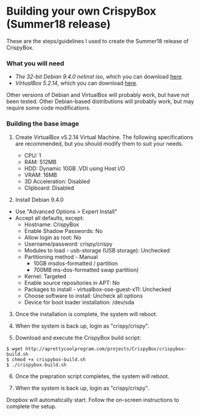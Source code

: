 # Building your own CrispyBox (Summer18 release)

These are the steps/guidelines I used to create the Summer18 release of CrispyBox.

### What you will need
* *The 32-bit Debian 9.4.0 netinst iso*, which you can download [here](https://cdimage.debian.org/debian-cd/9.4.0/i386/iso-cd/).
* *VirtualBox 5.2.14*, which you can download [here](https://www.virtualbox.org/wiki/Download_Old_Builds_5_2). 

Other versions of Debian and VirtualBox will probably work, but have not been tested. Other Debian-based distributions will probably work, but may require some code modifications.

### Building the base image
1. Create VirtualBox v5.2.14 Virtual Machine. The following specifications are recommended, but you should modify them to suit your needs.
    * CPU: 1
    * RAM: 512MB
    * HDD: Dynamic 10GB .VDI using Host I/O
    * VRAM: 16MB
    * 3D Acceleration: Disabled
    * Clipboard: Disabled
	
2. Install Debian 9.4.0
  * Use "Advanced Options > Expert Install"
  * Accept all defaults, except:
    * Hostname: CrispyBox
    * Enable Shadow Passwords: No
    * Allow login as root: No
    * Username/password: crispy/crispy
    * Modules to load - usb-storage (USB storage): Unchecked
    * Partitioning method - Manual
      * 10GB msdos-formatted / partition
      * 700MB ms-dos-formatted swap partition)
    * Kernel: Targeted
    * Enable source repositories in APT: No
    * Packages to install - virtualbox-ose-guest-x11: Unchecked
    * Choose software to install: Uncheck all options
    * Device for boot loader installation: /dev/sda

3. Once the installation is complete, the system will reboot.

4. When the system is back up, login as "crispy/crispy".

5. Download and execute the CrispyBox build script:
```
$ wget http://aprettycoolprogram.com/projects/CrispyBox/crispybox-build.sh
$ chmod +x crispybox-build.sh
$ ./crispybox-build.sh
```	
6. Once the prepration script completes, the system will reboot.
	
7. When the system is back up, login as "crispy/crispy".

Dropbox will automatically start. Follow the on-screen instructions to complete the setup.